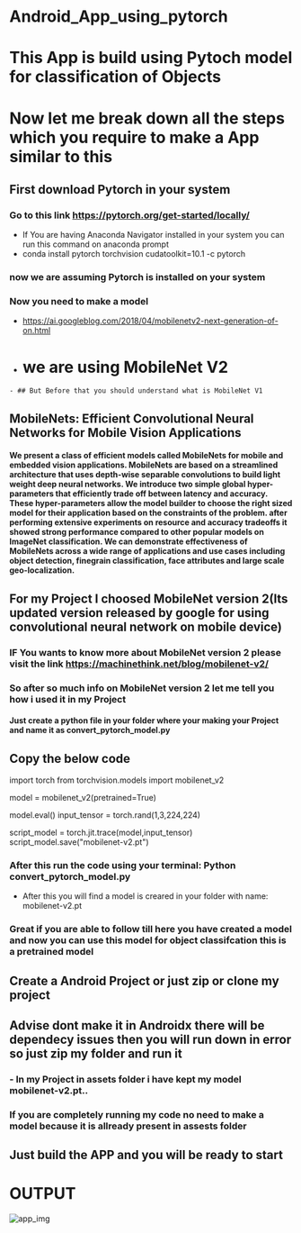 # Android_App_using_pytorch
# This App is build using Pytoch model for classification of Objects
# Now let me break down all the steps which you require to make a App similar to this
## First download Pytorch in your system
### Go to this link https://pytorch.org/get-started/locally/
 - If You are having Anaconda Navigator installed in your system you can run this command on anaconda prompt 
  - conda install pytorch torchvision cudatoolkit=10.1 -c pytorch
  
 ### now we are assuming Pytorch is installed on your system
 ### Now you need to make a model
  - https://ai.googleblog.com/2018/04/mobilenetv2-next-generation-of-on.html
  
   - # we are using MobileNet V2 
    - ## But Before that you should understand what is MobileNet V1
  ## MobileNets: Efficient Convolutional Neural Networks for Mobile Vision Applications
  
 #### We present a class of efficient models called MobileNets for mobile and embedded vision applications. MobileNets are based on a streamlined architecture that uses depth-wise separable convolutions to build light weight deep neural networks. We introduce two simple global hyper-parameters that efficiently trade off between latency and accuracy. These hyper-parameters allow the model builder to choose the right sized model for their application based on the constraints of the problem. after performing extensive experiments on resource and accuracy tradeoffs it showed strong performance compared to other popular models on ImageNet classification. We can demonstrate  effectiveness of MobileNets across a wide range of applications and use cases including object detection, finegrain classification, face attributes and large scale geo-localization.
 
 ## For my Project I choosed MobileNet version 2(Its updated version released by google for using convolutional neural network on mobile device)
 ### IF You wants to know more about MobileNet version 2 please visit the link https://machinethink.net/blog/mobilenet-v2/
 
 ### So after so much info on MobileNet version 2 let me tell you how i used it in my Project
 #### Just create a python file in your folder where your making your Project and name it as convert_pytorch_model.py
  ## Copy the below code
import torch
from torchvision.models import mobilenet_v2

model = mobilenet_v2(pretrained=True)

model.eval()
input_tensor = torch.rand(1,3,224,224)

script_model = torch.jit.trace(model,input_tensor)
script_model.save("mobilenet-v2.pt")

### After this run the code using your terminal: Python convert_pytorch_model.py
   - After this you will find a model is creared in your folder with name: mobilenet-v2.pt
   
 ### Great if you are able to follow till here you have created a model and now you can use this model for object classifcation this is a pretrained model
 
 ## Create a Android Project or just zip or clone my project
 ## Advise dont make it in Androidx there will be dependecy issues then you will run down in error so just zip my folder and run it
 ### - In my Project in assets folder i have kept my model mobilenet-v2.pt..
 ### If you are completely running my code no need to make a model because it is allready present in assests folder
 ## Just build the APP and you will be ready to start
 # OUTPUT
 ![app_img](https://user-images.githubusercontent.com/42214175/74078645-ff58ba00-4a52-11ea-918f-008a2715257b.jpg)
 
